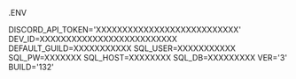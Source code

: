 .ENV

DISCORD_API_TOKEN='XXXXXXXXXXXXXXXXXXXXXXXXXXX'
DEV_ID=XXXXXXXXXXXXXXXXXXXXXXXXXX
DEFAULT_GUILD=XXXXXXXXXXX
SQL_USER=XXXXXXXXXXX
SQL_PW=XXXXXXX
SQL_HOST=XXXXXXXX
SQL_DB=XXXXXXXXX
VER='3'
BUILD='132'
